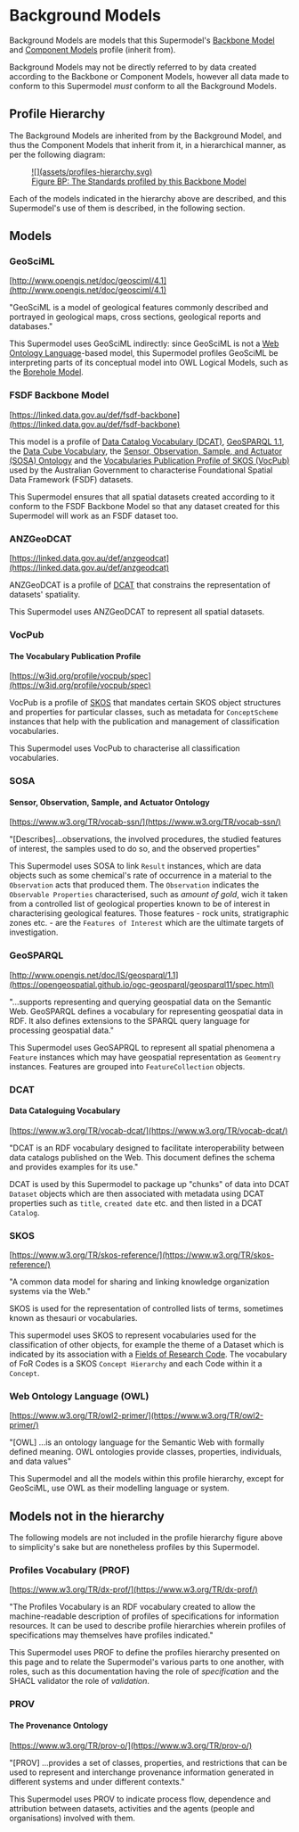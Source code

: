 # Background Models

Background Models are models that this Supermodel's [Backbone Model](backbone.md) and [Component Models](components/index) profile (inherit from).

Background Models may not be directly referred to by data created according to the Backbone or Component Models, however all data made to conform to this Supermodel _must_ conform to all the Background Models.

## Profile Hierarchy

The Background Models are inherited from by the Background Model, and thus the Component Models that inherit from it, in a hierarchical manner, as per the following diagram:

<a href="../assets/profiles-hierarchy.svg">
<figure markdown>
  ![](assets/profiles-hierarchy.svg)  
  <figcaption>Figure BP: The Standards profiled by this Backbone Model</figcaption>
</figure>
</a>

Each of the models indicated in the hierarchy above are described, and this Supermodel's use of them is described, in the following section.

## Models

### GeoSciML

[http://www.opengis.net/doc/geosciml/4.1](http://www.opengis.net/doc/geosciml/4.1)

"GeoSciML is a model of geological features commonly described and portrayed in geological maps, cross sections, geological reports and databases."

This Supermodel uses GeoSciML indirectly: since GeoSciML is not a [Web Ontology Language](#owl)-based model, this Supermodel profiles GeoSciML be interpreting parts of its conceptual model into OWL Logical Models, such as the [Borehole Model](components/boreholes.md).


### FSDF Backbone Model	

[https://linked.data.gov.au/def/fsdf-backbone](https://linked.data.gov.au/def/fsdf-backbone)

This model is a profile of [Data Catalog Vocabulary (DCAT)](#dcat), [GeoSPARQL 1.1](#geosparql), the [Data Cube Vocabulary](https://www.w3.org/TR/vocab-data-cube/), the [Sensor, Observation, Sample, and Actuator (SOSA) Ontology](#sosa) and the [Vocabularies Publication Profile of SKOS (VocPub)](#vocpub) used by the Australian Government to characterise Foundational Spatial Data Framework (FSDF) datasets.

This Supermodel ensures that all spatial datasets created according to it conform to the FSDF Backbone Model so that any dataset created for this Supermodel will work as an FSDF dataset too.


### ANZGeoDCAT

[https://linked.data.gov.au/def/anzgeodcat](https://linked.data.gov.au/def/anzgeodcat)

ANZGeoDCAT is a profile of [DCAT](#dcat) that constrains the representation of datasets' spatiality.

This Supermodel uses ANZGeoDCAT to represent all spatial datasets.


### VocPub

#### The Vocabulary Publication Profile

[https://w3id.org/profile/vocpub/spec](https://w3id.org/profile/vocpub/spec)

VocPub is a profile of [SKOS](#skos) that mandates certain SKOS object structures and properties for particular classes, such as metadata for `ConceptScheme` instances that help with the publication and management of classification vocabularies.

This Supermodel uses VocPub to characterise all classification vocabularies.


### SOSA

#### Sensor, Observation, Sample, and Actuator Ontology

[https://www.w3.org/TR/vocab-ssn/](https://www.w3.org/TR/vocab-ssn/)

"[Describes]...observations, the involved procedures, the studied features of interest, the samples used to do so, and the observed properties"

This Supermodel uses SOSA to link `Result` instances, which are data objects such as some chemical's rate of occurrence in a material to the `Observation` acts that produced them. The `Observation` indicates the `Observable Properties` characterised, such as _amount of gold_, wich it taken from a controlled list of geological properties known to be of interest in characterising geological features. Those features - rock units, stratigraphic zones etc. - are the `Features of Interest` which are the ultimate targets of investigation.


### GeoSPARQL 

[http://www.opengis.net/doc/IS/geosparql/1.1](https://opengeospatial.github.io/ogc-geosparql/geosparql11/spec.html)

"...supports representing and querying geospatial data on the Semantic Web. GeoSPARQL defines a vocabulary for representing geospatial data in RDF. It also defines extensions to the SPARQL query language for processing geospatial data."

This Supermodel uses GeoSAPRQL to represent all spatial phenomena a `Feature` instances which may have geospatial representation as `Geomentry` instances. Features are grouped into `FeatureCollection` objects.


### DCAT

#### Data Cataloguing Vocabulary

[https://www.w3.org/TR/vocab-dcat/](https://www.w3.org/TR/vocab-dcat/)

"DCAT is an RDF vocabulary designed to facilitate interoperability between data catalogs published on the Web. This document defines the schema and provides examples for its use."

DCAT is used by this Supermodel to package up "chunks" of data into DCAT `Dataset` objects which are then associated with metadata using DCAT properties such as `title`, `created date` etc. and then listed in a DCAT `Catalog`.


### SKOS

[https://www.w3.org/TR/skos-reference/](https://www.w3.org/TR/skos-reference/)

"A common data model for sharing and linking knowledge organization systems via the Web." 

SKOS is used for the representation of controlled lists of terms, sometimes known as thesauri or vocabularies.

This supermodel uses SKOS to represent vocabularies used for the classification of other objects, for example the theme of a Dataset which is indicated by its association with a [Fields of Research Code](https://linked.data.gov.au/def/anzsrc-for/2020). The vocabulary of FoR Codes is a SKOS `Concept Hierarchy` and each Code within it a `Concept`. 


### Web Ontology Language (OWL)

[https://www.w3.org/TR/owl2-primer/](https://www.w3.org/TR/owl2-primer/)

"[OWL] ...is an ontology language for the Semantic Web with formally defined meaning. OWL ontologies provide classes, properties, individuals, and data values"

This Supermodel and all the models within this profile hierarchy, except for GeoSciML, use OWL as their modelling language or system.

## Models not in the hierarchy

The following models are not included in the profile hierarchy figure above to simplicity's sake but are nonetheless profiles by this Supermodel.


### Profiles Vocabulary (PROF)

[https://www.w3.org/TR/dx-prof/](https://www.w3.org/TR/dx-prof/)

"The Profiles Vocabulary is an RDF vocabulary created to allow the machine-readable description of profiles of specifications for information resources. It can be used to describe profile hierarchies wherein profiles of specifications may themselves have profiles indicated."

This Supermodel uses PROF to define the profiles hierarchy presented on this page and to relate the Supermodel's various parts to one another, with roles, such as this documentation having the role of _specification_ and the SHACL validator the role of _validation_.


### PROV

#### The Provenance Ontology

[https://www.w3.org/TR/prov-o/](https://www.w3.org/TR/prov-o/)

"[PROV] ...provides a set of classes, properties, and restrictions that can be used to represent and interchange provenance information generated in different systems and under different contexts."

This Supermodel uses PROV to indicate process flow, dependence and attribution between datasets, activities and the agents (people and organisations) involved with them.